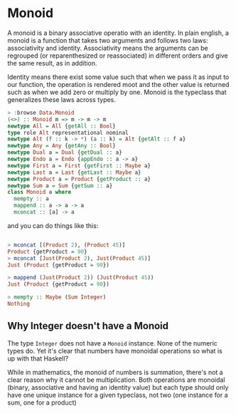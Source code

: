 # Monoid

A monoid is a binary associative operatio with an identity.
In plain english, a monoid is a function that takes two arguments
and follows two laws: associativity and identity. Associativity
means the arguments can be regrouped (or reparenthesized or reassociated)
in different orders and give the same result, as in addition.

Identity means there exist some value such that when we pass it as input to 
our function, the operation is rendered moot and the other value is returned
such as when we add zero or multiply by one. Monoid is the typeclass that
generalizes these laws across types.

```haskell
> :browse Data.Monoid
(<>) :: Monoid m => m -> m -> m
newtype All = All {getAll :: Bool}
type role Alt representational nominal
newtype Alt (f :: k -> *) (a :: k) = Alt {getAlt :: f a}
newtype Any = Any {getAny :: Bool}
newtype Dual a = Dual {getDual :: a}
newtype Endo a = Endo {appEndo :: a -> a}
newtype First a = First {getFirst :: Maybe a}
newtype Last a = Last {getLast :: Maybe a}
newtype Product a = Product {getProduct :: a}
newtype Sum a = Sum {getSum :: a}
class Monoid a where
  mempty :: a
  mappend :: a -> a -> a
  mconcat :: [a] -> a
```

and you can do things like this:

```haskell

> mconcat [(Product 2), (Product 45)]
Product {getProduct = 90}
> mconcat [Just(Product 2), Just(Product 45)]
Just (Product {getProduct = 90})

> mappend (Just(Product 2)) (Just(Product 45))
Just (Product {getProduct = 90})

> mempty :: Maybe (Sum Integer)
Nothing

```

## Why Integer doesn't have a Monoid

The type `Integer` does not have a `Monoid` instance. None of the
numeric types do. Yet it's clear that numbers have monoidal operations 
so what is up with that Haskell?


While in mathematics, the monoid of numbers is summation, there's
 not a clear reason why it cannot be multiplication. Both operations
are monoidal (binary, associative and having an identity value) but 
each type should only have one unique instance for a given typeclass, not 
two (one instance for a sum, one for a product)

